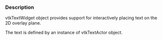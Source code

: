 ### Description

vtkTextWidget object provides support for interactively placing text on the 2D overlay plane. 

The text is defined by an instance of vtkTextActor object.
